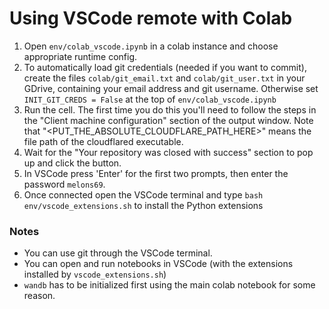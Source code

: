 # Using VSCode remote with Colab

1. Open `env/colab_vscode.ipynb` in a colab instance and choose appropriate runtime config. 
2. To automatically load git credentials (needed if you want to commit), create the files `colab/git_email.txt` and `colab/git_user.txt` in your GDrive, containing your email address and git username. Otherwise set `INIT_GIT_CREDS = False` at the top of `env/colab_vscode.ipynb`
3. Run the cell. The first time you do this you'll need to follow the steps in the "Client machine configuration" section of the output window. Note that "<PUT_THE_ABSOLUTE_CLOUDFLARE_PATH_HERE>" means the file path of the cloudflared executable.
4. Wait for the "Your repository was closed with success" section to pop up and click the button.
5. In VSCode press 'Enter' for the first two prompts, then enter the password `melons69`.
6. Once connected open the VSCode terminal and type `bash env/vscode_extensions.sh` to install the Python extensions

### Notes

- You can use git through the VSCode terminal.
- You can open and run notebooks in VSCode (with the extensions installed by `vscode_extensions.sh`)
- `wandb` has to be initialized first using the main colab notebook for some reason.